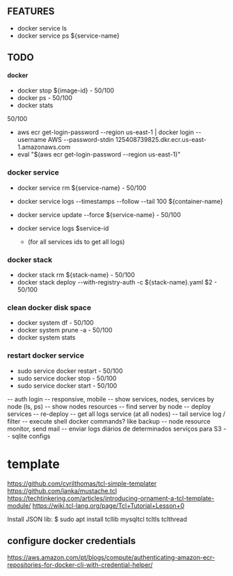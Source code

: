 
FEATURES
--------

* docker service ls
* docker service ps ${service-name}

TODO
----

#### docker
- docker stop ${image-id} - 50/100
- docker ps - 50/100
- docker stats

50/100
- aws ecr get-login-password --region us-east-1 | docker login --username AWS --password-stdin 125408739825.dkr.ecr.us-east-1.amazonaws.com
- eval "$(aws ecr get-login-password  --region us-east-1)"


### docker service
- docker service rm ${service-name} - 50/100
- docker service logs --timestamps --follow --tail 100 ${container-name}
- docker service update --force ${service-name} - 50/100

- docker service logs $service-id
	* (for all services ids to get all logs) 


### docker stack
- docker stack rm ${stack-name} - 50/100
- docker stack deploy --with-registry-auth -c ${stack-name}.yaml $2 - 50/100

### clean docker disk space
- docker system df - 50/100
- docker system prune -a - 50/100
- docker system stats

### restart docker service
- sudo service docker restart - 50/100
- sudo service docker stop - 50/100
- sudo service docker start - 50/100

-- auth login
-- responsive, mobile
-- show services, nodes, services by node (ls, ps)
-- show nodes resources
-- find server by node
-- deploy services
-- re-deploy 
-- get all logs service (at all nodes)
-- tail service log / filter
-- execute shell docker commands? like backup
-- node resource monitor, send mail
-- enviar logs diários de determinados serviços para S3
-- sqlite configs

# template 
https://github.com/cyrilthomas/tcl-simple-templater
https://github.com/ianka/mustache.tcl
https://techtinkering.com/articles/introducing-ornament-a-tcl-template-module/
https://wiki.tcl-lang.org/page/Tcl+Tutorial+Lesson+0

Install JSON lib:
$ sudo apt install tcllib mysqltcl tcltls tclthread



## configure docker credentials
https://aws.amazon.com/pt/blogs/compute/authenticating-amazon-ecr-repositories-for-docker-cli-with-credential-helper/





